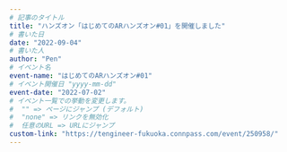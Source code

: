 ```yaml
---
# 記事のタイトル
title: "ハンズオン「はじめてのARハンズオン#01」を開催しました"
# 書いた日
date: "2022-09-04"
# 書いた人
author: "Pen"
# イベント名
event-name: "はじめてのARハンズオン#01"
# イベント開催日 "yyyy-mm-dd"
event-date: "2022-07-02"
# イベント一覧での挙動を変更します。
#  "" => ページにジャンプ (デフォルト)
#  "none" => リンクを無効化
#  任意のURL => URLにジャンプ
custom-link: "https://tengineer-fukuoka.connpass.com/event/250958/"
---
```

